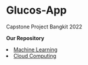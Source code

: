 # Glucos-App
Capstone Project Bangkit 2022


<b>Our Repository</b></br>
<li><a href="https://github.com/suryah-11/Capstone-ML">
    Machine Learning
</a></br></li>
<li><a href="https://github.com/WAHDINAAZIZAH/CC-GlucosApp">
    Cloud Computing
</a></li>
